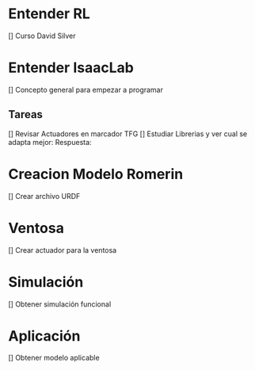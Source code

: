 # Entender RL
[] Curso David Silver
# Entender IsaacLab
[] Concepto general para empezar a programar
## Tareas
[] Revisar Actuadores en marcador TFG
[] Estudiar Librerias y ver cual se adapta mejor:
    Respuesta: 
# Creacion Modelo Romerin
[] Crear archivo URDF
# Ventosa
[] Crear actuador para la ventosa
# Simulación
[] Obtener simulación funcional
# Aplicación
[] Obtener modelo aplicable